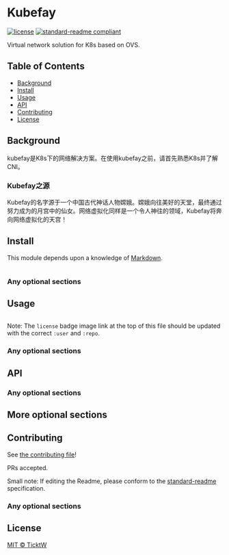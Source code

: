 # Kubefay

[![license](https://img.shields.io/github/license/TicktW/kubefay)](LICENSE)
[![standard-readme compliant](https://img.shields.io/badge/readme%20style-standard-brightgreen.svg?style=flat-square)](https://github.com/RichardLitt/standard-readme)

Virtual network solution for K8s based on OVS.

## Table of Contents

- [Background](#background)
- [Install](#install)
- [Usage](#usage)
- [API](#api)
- [Contributing](#contributing)
- [License](#license)

## Background
kubefay是K8s下的网络解决方案。在使用kubefay之前，请首先熟悉K8s并了解CNI。

### Kubefay之源
Kubefay的名字源于一个中国古代神话人物嫦娥。嫦娥向往美好的天堂，最终通过努力成为的月宫中的仙女。网络虚拟化同样是一个令人神往的领域，Kubefay将奔向网络虚拟化的天宫！

## Install

This module depends upon a knowledge of [Markdown]().

```
```

### Any optional sections

## Usage

```
```

Note: The `license` badge image link at the top of this file should be updated with the correct `:user` and `:repo`.

### Any optional sections

## API

### Any optional sections

## More optional sections

## Contributing

See [the contributing file](CONTRIBUTING.md)!

PRs accepted.

Small note: If editing the Readme, please conform to the [standard-readme](https://github.com/RichardLitt/standard-readme) specification.

### Any optional sections

## License

[MIT © TicktW](../LICENSE)